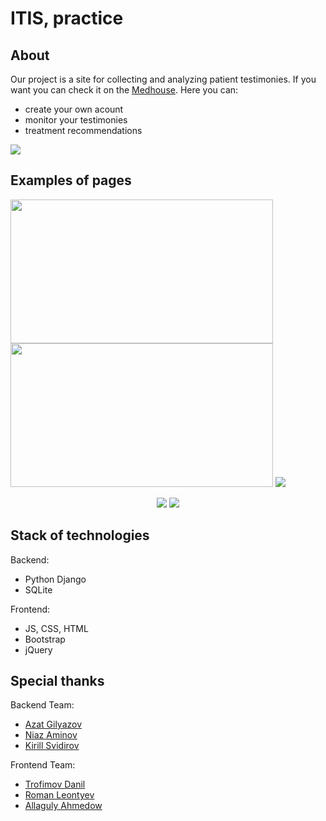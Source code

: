 # ITIS, practice
## About
Our project is a site for collecting and analyzing patient testimonies. If you want you can check it on the [Medhouse](http://medhouse.pythonanywhere.com).
Here you can:
 - create your own acount
 - monitor your testimonies
 - treatment recommendations
<img src="https://github.com/chackydude/med-project/raw/master/images/main.png">

## Examples of pages

<img src="https://github.com/chackydude/med-project/raw/master/images/login.png" width="420px" height="230px">  <img src="https://github.com/chackydude/med-project/raw/master/images/logup.png" width="420px" height="230px">
<img src="https://github.com/chackydude/med-project/raw/master/images/cab.png">
<p align="center">
<img src="https://github.com/chackydude/med-project/raw/master/images/graphs.png">
<img src="https://github.com/chackydude/med-project/raw/master/images/analys.png">
</p>

## Stack of technologies
Backend:
- Python Django
- SQLite

Frontend:
- JS, CSS, HTML
- Bootstrap
- jQuery
## Special thanks
Backend Team:
- [Azat Gilyazov](https://github.com/AnteeOne)
- [Niaz Aminov](https://github.com/SomebodyFromSomewhere)
- [Kirill Svidirov](https://github.com/OneWayDream)

Frontend Team:

- [Trofimov Danil](https://github.com/chackydude)
- [Roman Leontyev](https://github.com/Romo4ka-bot)
- [Allaguly Ahmedow](https://github.com/aallaguly01)
